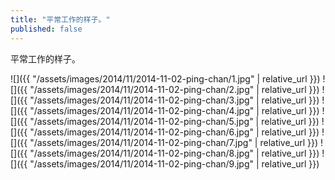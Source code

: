 ```yaml
---
title: "平常工作的样子。"
published: false
---
```

平常工作的样子。



![]({{ "/assets/images/2014/11/2014-11-02-ping-chan/1.jpg" | relative_url }})
![]({{ "/assets/images/2014/11/2014-11-02-ping-chan/2.jpg" | relative_url }})
![]({{ "/assets/images/2014/11/2014-11-02-ping-chan/3.jpg" | relative_url }})
![]({{ "/assets/images/2014/11/2014-11-02-ping-chan/4.jpg" | relative_url }})
![]({{ "/assets/images/2014/11/2014-11-02-ping-chan/5.jpg" | relative_url }})
![]({{ "/assets/images/2014/11/2014-11-02-ping-chan/6.jpg" | relative_url }})
![]({{ "/assets/images/2014/11/2014-11-02-ping-chan/7.jpg" | relative_url }})
![]({{ "/assets/images/2014/11/2014-11-02-ping-chan/8.jpg" | relative_url }})
![]({{ "/assets/images/2014/11/2014-11-02-ping-chan/9.jpg" | relative_url }})
